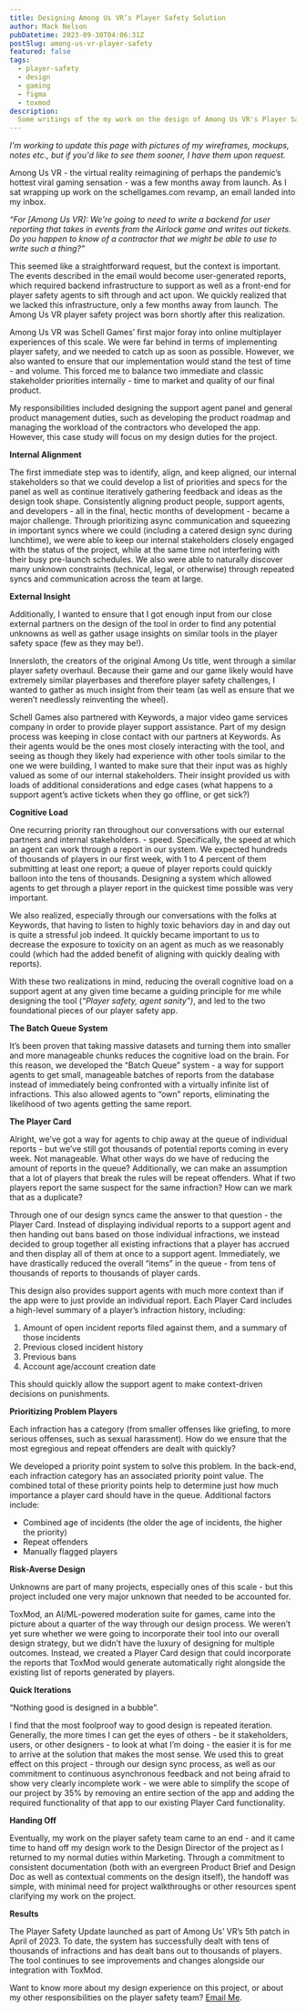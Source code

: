 ```yaml
---
title: Designing Among Us VR’s Player Safety Solution
author: Mack Nelson
pubDatetime: 2023-09-30T04:06:31Z
postSlug: among-us-vr-player-safety
featured: false
tags:
  - player-safety
  - design
  - gaming
  - figma
  - toxmod
description:
  Some writings of the my work on the design of Among Us VR's Player Safety Solution.
---
```


_I'm working to update this page with pictures of my wireframes, mockups, notes etc., but if you'd like to see them sooner, I have them upon request._

Among Us VR - the virtual reality reimagining of perhaps the pandemic’s hottest viral gaming sensation - was a few months away from launch. As I sat wrapping up work on the schellgames.com revamp, an email landed into my inbox.

_“For \[Among Us VR]: We're going to need to write a backend for user reporting that takes in events from the Airlock game and writes out tickets. Do you happen to know of a contractor that we might be able to use to write such a thing?”_

This seemed like a straightforward request, but the context is important. The events described in the email would become user-generated reports, which required backend infrastructure to support as well as a front-end for player safety agents to sift through and act upon. We quickly realized that we lacked this infrastructure, only a few months away from launch. The Among Us VR player safety project was born shortly after this realization.

Among Us VR was Schell Games’ first major foray into online multiplayer experiences of this scale. We were far behind in terms of implementing player safety, and we needed to catch up as soon as possible. However, we also wanted to ensure that our implementation would stand the test of time - and volume. This forced me to balance two immediate and classic stakeholder priorities internally - time to market and quality of our final product.

My responsibilities included designing the support agent panel and general product management duties, such as developing the product roadmap and managing the workload of the contractors who developed the app. However, this case study will focus on my design duties for the project.

**Internal Alignment**

The first immediate step was to identify, align, and keep aligned, our internal stakeholders so that we could develop a list of priorities and specs for the panel as well as continue iteratively gathering feedback and ideas as the design took shape. Consistently aligning product people, support agents, and developers - all in the final, hectic months of development - became a major challenge. Through prioritizing async communication and squeezing in important syncs where we could (including a catered design sync during lunchtime), we were able to keep our internal stakeholders closely engaged with the status of the project, while at the same time not interfering with their busy pre-launch schedules. We also were able to naturally discover many unknown constraints (technical, legal, or otherwise) through repeated syncs and communication across the team at large.

**External Insight**

Additionally, I wanted to ensure that I got enough input from our close external partners on the design of the tool in order to find any potential unknowns as well as gather usage insights on similar tools in the player safety space (few as they may be!).

Innersloth, the creators of the original Among Us title, went through a similar player safety overhaul. Because their game and our game likely would have extremely similar playerbases and therefore player safety challenges, I wanted to gather as much insight from their team (as well as ensure that we weren’t needlessly reinventing the wheel).

Schell Games also partnered with Keywords, a major video game services company in order to provide player support assistance. Part of my design process was keeping in close contact with our partners at Keywords. As their agents would be the ones most closely interacting with the tool, and seeing as though they likely had experience with other tools similar to the one we were building, I wanted to make sure that their input was as highly valued as some of our internal stakeholders. Their insight provided us with loads of additional considerations and edge cases (what happens to a support agent’s active tickets when they go offline, or get sick?)

**Cognitive Load**

One recurring priority ran throughout our conversations with our external partners and internal stakeholders. - speed. Specifically, the speed at which an agent can work through a report in our system. We expected hundreds of thousands of players in our first week, with 1 to 4 percent of them submitting at least one report; a queue of player reports could quickly balloon into the tens of thousands. Designing a system which allowed agents to get through a player report in the quickest time possible was very important.

We also realized, especially through our conversations with the folks at Keywords, that having to listen to highly toxic behaviors day in and day out is quite a stressful job indeed. It quickly became important to us to decrease the exposure to toxicity on an agent as much as we reasonably could (which had the added benefit of aligning with quickly dealing with reports).

With these two realizations in mind, reducing the overall cognitive load on a support agent at any given time became a guiding principle for me while designing the tool (_“Player safety, agent sanity”)_, and led to the two foundational pieces of our player safety app.

**The Batch Queue System**

It’s been proven that taking massive datasets and turning them into smaller and more manageable chunks reduces the cognitive load on the brain. For this reason, we developed the “Batch Queue” system - a way for support agents to get small, manageable batches of reports from the database instead of immediately being confronted with a virtually infinite list of infractions. This also allowed agents to “own” reports, eliminating the likelihood of two agents getting the same report.

**The Player Card**

Alright, we’ve got a way for agents to chip away at the queue of individual reports - but we’ve still got thousands of potential reports coming in every week. Not manageable. What other ways do we have of reducing the amount of reports in the queue? Additionally, we can make an assumption that a lot of players that break the rules will be repeat offenders. What if two players report the same suspect for the same infraction? How can we mark that as a duplicate?

Through one of our design syncs came the answer to that question - the Player Card. Instead of displaying individual reports to a support agent and then handing out bans based on those individual infractions, we instead decided to group together all existing infractions that a player has accrued and then display all of them at once to a support agent. Immediately, we have drastically reduced the overall “items” in the queue - from tens of thousands of reports to thousands of player cards.

This design also provides support agents with much more context than if the app were to just provide an individual report. Each Player Card includes a high-level summary of a player’s infraction history, including:

1. Amount of open incident reports filed against them, and a summary of those incidents
2. Previous closed incident history
3. Previous bans
4. Account age/account creation date

This should quickly allow the support agent to make context-driven decisions on punishments.

**Prioritizing Problem Players**

Each infraction has a category (from smaller offenses like griefing, to more serious offenses, such as sexual harassment). How do we ensure that the most egregious and repeat offenders are dealt with quickly?

We developed a priority point system to solve this problem. In the back-end, each infraction category has an associated priority point value. The combined total of these priority points help to determine just how much importance a player card should have in the queue. Additional factors include:

- Combined age of incidents (the older the age of incidents, the higher the priority)
- Repeat offenders
- Manually flagged players

**Risk-Averse Design**

Unknowns are part of many projects, especially ones of this scale - but this project included one very major unknown that needed to be accounted for.

ToxMod, an AI/ML-powered moderation suite for games, came into the picture about a quarter of the way through our design process. We weren’t yet sure whether we were going to incorporate their tool into our overall design strategy, but we didn’t have the luxury of designing for multiple outcomes. Instead, we created a Player Card design that could incorporate the reports that ToxMod would generate automatically right alongside the existing list of reports generated by players.

**Quick Iterations**

“Nothing good is designed in a bubble”.

I find that the most foolproof way to good design is repeated iteration. Generally, the more times I can get the eyes of others - be it stakeholders, users, or other designers - to look at what I’m doing - the easier it is for me to arrive at the solution that makes the most sense. We used this to great effect on this project - through our design sync process, as well as our commitment to continuous asynchronous feedback and not being afraid to show very clearly incomplete work - we were able to simplify the scope of our project by 35% by removing an entire section of the app and adding the required functionality of that app to our existing Player Card functionality.

**Handing Off**

Eventually, my work on the player safety team came to an end - and it came time to hand off my design work to the Design Director of the project as I returned to my normal duties within Marketing. Through a commitment to consistent documentation (both with an evergreen Product Brief and Design Doc as well as contextual comments on the design itself), the handoff was simple, with minimal need for project walkthroughs or other resources spent clarifying my work on the project.

**Results**

The Player Safety Update launched as part of Among Us’ VR’s 5th patch in April of 2023. To date, the system has successfully dealt with tens of thousands of infractions and has dealt bans out to thousands of players. The tool continues to see improvements and changes alongside our integration with ToxMod.

Want to know more about my design experience on this project, or about my other responsibilities on the player safety team? [Email Me](mailto:hi@macknelson.com).
